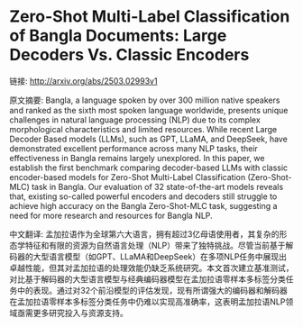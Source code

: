 # Zero-Shot Multi-Label Classification of Bangla Documents: Large Decoders Vs. Classic Encoders

链接: http://arxiv.org/abs/2503.02993v1

原文摘要:
Bangla, a language spoken by over 300 million native speakers and ranked as
the sixth most spoken language worldwide, presents unique challenges in natural
language processing (NLP) due to its complex morphological characteristics and
limited resources. While recent Large Decoder Based models (LLMs), such as GPT,
LLaMA, and DeepSeek, have demonstrated excellent performance across many NLP
tasks, their effectiveness in Bangla remains largely unexplored. In this paper,
we establish the first benchmark comparing decoder-based LLMs with classic
encoder-based models for Zero-Shot Multi-Label Classification (Zero-Shot-MLC)
task in Bangla. Our evaluation of 32 state-of-the-art models reveals that,
existing so-called powerful encoders and decoders still struggle to achieve
high accuracy on the Bangla Zero-Shot-MLC task, suggesting a need for more
research and resources for Bangla NLP.

中文翻译:
孟加拉语作为全球第六大语言，拥有超过3亿母语使用者，其复杂的形态学特征和有限的资源为自然语言处理（NLP）带来了独特挑战。尽管当前基于解码器的大型语言模型（如GPT、LLaMA和DeepSeek）在多项NLP任务中展现出卓越性能，但其对孟加拉语的处理效能仍缺乏系统研究。本文首次建立基准测试，对比基于解码器的大型语言模型与经典编码器模型在孟加拉语零样本多标签分类任务中的表现。通过对32个前沿模型的评估发现，现有所谓强大的编码器和解码器在孟加拉语零样本多标签分类任务中仍难以实现高准确率，这表明孟加拉语NLP领域亟需更多研究投入与资源支持。
